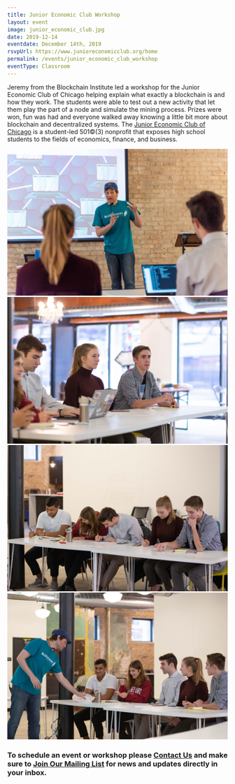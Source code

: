 ```yaml
---
title: Junior Economic Club Workshop
layout: event
image: junior_economic_club.jpg
date: 2019-12-14
eventdate: December 14th, 2019
rsvpUrl: https://www.junioreconomicclub.org/home
permalink: /events/junior_economic_club_workshop
eventType: Classroom
---
```

Jeremy from the Blockchain Institute led a workshop for the Junior Economic Club of Chicago helping explain what exactly a blockchain is and how they work. The students were able to test out a new activity that let them play the part of a node and simulate the mining process. Prizes were won, fun was had and everyone walked away knowing a little bit more about blockchain and decentralized systems.
The <a href="https://www.junioreconomicclub.org/home" target="_blank" rel="noopener noreferrer">Junior Economic Club of Chicago</a> is a student-led 501©(3) nonprofit that exposes high school students to the fields of economics, finance, and business.		

<img src="/assets/img/20191214_fjs_coincollect_5.jpg"> 
<img src="/assets/img/IMG_6745_JEC.jpg"> 
<img src="/assets/img/IMG_6793_JEC.jpg">
<img src="/assets/img/IMG_6772_JEC.jpg">

<h3>To schedule an event or workshop please <a href="/contact-us/" data-ce-key="545">Contact Us</a> and make sure to <a href="https://theblockchaininstitute.us18.list-manage.com/subscribe?u=ed27e0082d5f7e8d5cd3e3622&id=d50da5888a" target="_blank">Join Our Mailing List</a> for news and updates directly in your inbox.</H3>
